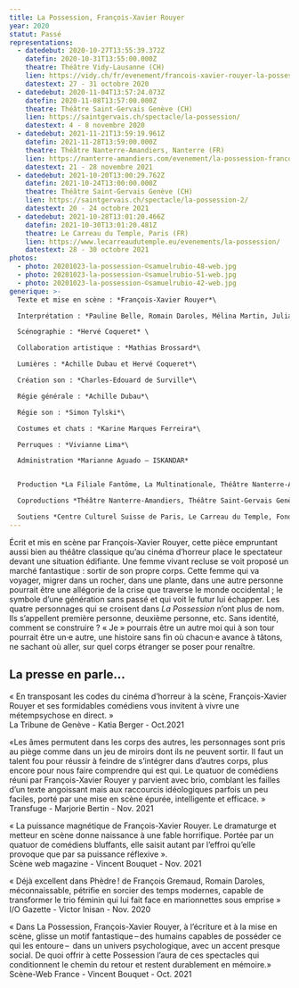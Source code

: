 ```yaml
---
title: La Possession, François-Xavier Rouyer
year: 2020
statut: Passé
representations:
  - datedebut: 2020-10-27T13:55:39.372Z
    datefin: 2020-10-31T13:55:00.000Z
    theatre: Théâtre Vidy-Lausanne (CH)
    lien: https://vidy.ch/fr/evenement/francois-xavier-rouyer-la-possession/
    datestext: 27 - 31 octobre 2020
  - datedebut: 2020-11-04T13:57:24.073Z
    datefin: 2020-11-08T13:57:00.000Z
    theatre: Théâtre Saint-Gervais Genève (CH)
    lien: https://saintgervais.ch/spectacle/la-possession/
    datestext: 4 - 8 novembre 2020
  - datedebut: 2021-11-21T13:59:19.961Z
    datefin: 2021-11-28T13:59:00.000Z
    theatre: Théâtre Nanterre-Amandiers, Nanterre (FR)
    lien: https://nanterre-amandiers.com/evenement/la-possession-francois-xavier-rouyer/
    datestext: 21 - 28 novembre 2021
  - datedebut: 2021-10-20T13:00:29.762Z
    datefin: 2021-10-24T13:00:00.000Z
    theatre: Théâtre Saint-Gervais Genève (CH)
    lien: https://saintgervais.ch/spectacle/la-possession-2/
    datestext: 20 - 24 octobre 2021
  - datedebut: 2021-10-28T13:01:20.466Z
    datefin: 2021-10-30T13:01:20.481Z
    theatre: Le Carreau du Temple, Paris (FR)
    lien: https://www.lecarreaudutemple.eu/evenements/la-possession/
    datestext: 28 - 30 octobre 2021
photos:
  - photo: 20201023-la-possession-©samuelrubio-48-web.jpg
  - photo: 20201023-la-possession-©samuelrubio-51-web.jpg
  - photo: 20201023-la-possession-©samuelrubio-42-web.jpg
generique: >-
  Texte et mise en scène : *François-Xavier Rouyer*\

  Interprétation : *Pauline Belle, Romain Daroles, Mélina Martin, Julia Perazzini* \

  Scénographie : *Hervé Coqueret* \

  Collaboration artistique : *Mathias Brossard*\

  Lumières : *Achille Dubau et Hervé Coqueret*\

  Création son : *Charles-Edouard de Surville*\

  Régie générale : *Achille Dubau*\

  Régie son : *Simon Tylski*\

  Costumes et chats : *Karine Marques Ferreira*\

  Perruques : *Vivianne Lima*\

  Administration *Marianne Aguado – ISKANDAR*


  Production *La Filiale Fantôme, La Multinationale, Théâtre Nanterre-Amandiers* 

  Coproductions *Théâtre Nanterre-Amandiers, Théâtre Saint-Gervais Genève, Théâtre Vidy-Lausanne, Centre Culturel Suisse de Paris* 

  Soutiens *Centre Culturel Suisse de Paris, Le Carreau du Temple, Fonds de dotation Porosus, Fondation Ernst Göhner, Pour-cent culturel Migros, Ville de Lausanne, Loterie Romande Vaud, Pro Helvetia-Fondation Suisse pour la Culture, Fondation Jan Michalski, SPEDIDAM (La SPEDIDAM est une société de perception et de distribution qui gère les droits des artistes interprètes en matière d’enregistrement de diffusion et de réutilisation des prestations enregistrées), La Corodis.*
---
```

Écrit et mis en scène par François-Xavier Rouyer, cette pièce empruntant aussi bien au théâtre classique qu’au cinéma d’horreur place le spectateur devant une situation édifiante. Une femme vivant recluse se voit proposé un marché fantastique : sortir de son propre corps. Cette femme qui va voyager, migrer dans un rocher, dans une plante, dans une autre personne pourrait être une allégorie de la crise que traverse le monde occidental ; le symbole d’une génération sans passé et qui voit le futur lui échapper. Les quatre personnages qui se croisent dans *La Possession* n’ont plus de nom. Ils s’appellent première personne, deuxième personne, etc. Sans identité, comment se construire ? « Je » pourrais être un autre moi qui à son tour pourrait être un·e autre, une histoire sans fin où chacun·e avance à tâtons, ne sachant où aller, sur quel corps étranger se poser pour renaître.

## L﻿a presse en parle...

« En transposant les codes du cinéma d’horreur à la scène, François-Xavier Rouyer et ses formidables comédiens vous invitent à vivre une métempsychose en direct. »\
La Tribune de Genève - Katia Berger - Oct.2021

«Les âmes permutent dans les corps des autres, les personnages sont pris au piège comme dans un jeu de miroirs dont ils ne peuvent sortir. Il faut un talent fou pour réussir à feindre de s’intégrer dans d’autres corps, plus encore pour nous faire comprendre qui est qui. Le quatuor de comédiens réuni par François-Xavier Rouyer y parvient avec brio, comblant les failles d’un texte angoissant mais aux raccourcis idéologiques parfois un peu faciles, porté par une mise en scène épurée, intelligente et efficace. » \
Transfuge - Marjorie Bertin - Nov. 2021

« La puissance magnétique de François-Xavier Rouyer. Le dramaturge et metteur en scène donne naissance à une fable horrifique. Portée par un quatuor de comédiens bluffants, elle saisit autant par l’effroi qu’elle provoque que par sa puissance réflexive ». \
Scène web magazine - Vincent Bouquet - Nov. 2021

« Déjà excellent dans Phèdre ! de François Gremaud, Romain Daroles, méconnaissable, pétrifie en sorcier des temps modernes, capable de transformer le trio féminin qui lui fait face en marionnettes sous emprise »\
I/O Gazette - Victor Inisan - Nov. 2020

« Dans La Possession, François-Xavier Rouyer, à l’écriture et à la mise en scène, glisse un motif fantastique – des humains capables de posséder ce qui les entoure –  dans un univers psychologique, avec un accent presque social. De quoi offrir à cette Possession l’aura de ces spectacles qui conditionnent le chemin du retour et restent durablement en mémoire.» \
Scène-Web France - Vincent Bouquet - Oct. 2021